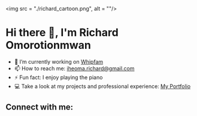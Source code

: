
<img src = "./richard_cartoon.png", alt = ""/>
# Hi there 👋, I'm Richard Omorotionmwan

- 🔭 I’m currently working on [Whipfam](https://github.com/iheomach/whipfam)
- 📫 How to reach me: iheoma.richard@gmail.com
- ⚡ Fun fact: I enjoy playing the piano
- 💻 Take a look at my projects and professional experience: [My Portfolio](https://iheoma.netlify.app)

## Connect with me:
